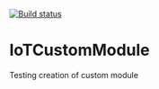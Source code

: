 [![Build status](https://dev.azure.com/vkukke/IoTCustomModule/_apis/build/status/builds/checkin/IoTCustomModule-CI)](https://dev.azure.com/vkukke/IoTCustomModule/_build/latest?definitionId=1)

# IoTCustomModule
Testing creation of custom module
